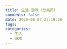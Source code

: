 ```yaml
---
title: 生活-游戏（分类页）
comments: false
date: 2020-08-07 23:19:20
tags:
categories:
  - 生活
  - 游戏
---
```

